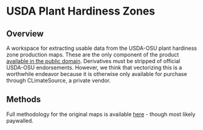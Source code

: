 # USDA Plant Hardiness Zones

## Overview
A workspace for extracting usable data from the USDA-OSU plant hardiness zone production maps. These are the only component of the product [available in the public domain](http://planthardiness.ars.usda.gov/PHZMWeb/AboutCopyright.aspx). Derivatives must be stripped of official USDA-OSU endorsements. However, we think that vectorizing this is a worthwhile endeavor because it is otherwise only available for purchase through CLimateSource, a private vendor.

## Methods
Full methodology for the original maps is available [here](http://journals.ametsoc.org/doi/pdf/10.1175/2010JAMC2536.1) - though most likely paywalled.
